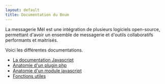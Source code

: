 ```yaml
---
layout: default
title: Documentation du Bnum
---
```


La messagerie Mél est une intégration de plusieurs logiciels open-source, permettant d'avoir un ensemble de messagerie et d'outils collaboratifs performants et maitrisés.   

Voici les différentes documentations.   

- [La documentation Javascript](#le-bnum-basé-sur-roundcube)
- [Anatomie d'un plugin php](#le-courrielleur-basé-sur-thunderbird)
- [Anatomie d'un module javascript](#la-synchronisation-des-mobiles-basée-sur-z-push)
- [Fonctions utiles](#la-synchronisation-caldavcarddav-basée-sur-sabredav)